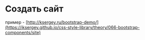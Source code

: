 # Создать сайт 
пример - [http://ksergey.ru/bootstrap-demo/](https://iksergey.github.io/css-style-library/theory/066-bootstrap-components/site)